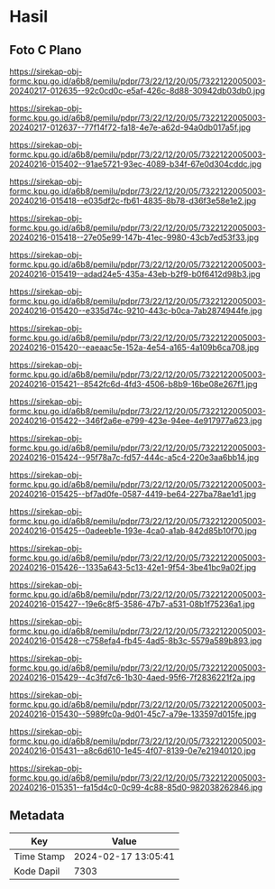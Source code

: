 # Hasil

## Foto C Plano

https://sirekap-obj-formc.kpu.go.id/a6b8/pemilu/pdpr/73/22/12/20/05/7322122005003-20240217-012635--92c0cd0c-e5af-426c-8d88-30942db03db0.jpg

https://sirekap-obj-formc.kpu.go.id/a6b8/pemilu/pdpr/73/22/12/20/05/7322122005003-20240217-012637--77f14f72-fa18-4e7e-a62d-94a0db017a5f.jpg

https://sirekap-obj-formc.kpu.go.id/a6b8/pemilu/pdpr/73/22/12/20/05/7322122005003-20240216-015402--91ae5721-93ec-4089-b34f-67e0d304cddc.jpg

https://sirekap-obj-formc.kpu.go.id/a6b8/pemilu/pdpr/73/22/12/20/05/7322122005003-20240216-015418--e035df2c-fb61-4835-8b78-d36f3e58e1e2.jpg

https://sirekap-obj-formc.kpu.go.id/a6b8/pemilu/pdpr/73/22/12/20/05/7322122005003-20240216-015418--27e05e99-147b-41ec-9980-43cb7ed53f33.jpg

https://sirekap-obj-formc.kpu.go.id/a6b8/pemilu/pdpr/73/22/12/20/05/7322122005003-20240216-015419--adad24e5-435a-43eb-b2f9-b0f6412d98b3.jpg

https://sirekap-obj-formc.kpu.go.id/a6b8/pemilu/pdpr/73/22/12/20/05/7322122005003-20240216-015420--e335d74c-9210-443c-b0ca-7ab2874944fe.jpg

https://sirekap-obj-formc.kpu.go.id/a6b8/pemilu/pdpr/73/22/12/20/05/7322122005003-20240216-015420--eaeaac5e-152a-4e54-a165-4a109b6ca708.jpg

https://sirekap-obj-formc.kpu.go.id/a6b8/pemilu/pdpr/73/22/12/20/05/7322122005003-20240216-015421--8542fc6d-4fd3-4506-b8b9-16be08e267f1.jpg

https://sirekap-obj-formc.kpu.go.id/a6b8/pemilu/pdpr/73/22/12/20/05/7322122005003-20240216-015422--346f2a6e-e799-423e-94ee-4e917977a623.jpg

https://sirekap-obj-formc.kpu.go.id/a6b8/pemilu/pdpr/73/22/12/20/05/7322122005003-20240216-015424--95f78a7c-fd57-444c-a5c4-220e3aa6bb14.jpg

https://sirekap-obj-formc.kpu.go.id/a6b8/pemilu/pdpr/73/22/12/20/05/7322122005003-20240216-015425--bf7ad0fe-0587-4419-be64-227ba78ae1d1.jpg

https://sirekap-obj-formc.kpu.go.id/a6b8/pemilu/pdpr/73/22/12/20/05/7322122005003-20240216-015425--0adeeb1e-193e-4ca0-a1ab-842d85b10f70.jpg

https://sirekap-obj-formc.kpu.go.id/a6b8/pemilu/pdpr/73/22/12/20/05/7322122005003-20240216-015426--1335a643-5c13-42e1-9f54-3be41bc9a02f.jpg

https://sirekap-obj-formc.kpu.go.id/a6b8/pemilu/pdpr/73/22/12/20/05/7322122005003-20240216-015427--19e6c8f5-3586-47b7-a531-08b1f75236a1.jpg

https://sirekap-obj-formc.kpu.go.id/a6b8/pemilu/pdpr/73/22/12/20/05/7322122005003-20240216-015428--c758efa4-fb45-4ad5-8b3c-5579a589b893.jpg

https://sirekap-obj-formc.kpu.go.id/a6b8/pemilu/pdpr/73/22/12/20/05/7322122005003-20240216-015429--4c3fd7c6-1b30-4aed-95f6-7f2836221f2a.jpg

https://sirekap-obj-formc.kpu.go.id/a6b8/pemilu/pdpr/73/22/12/20/05/7322122005003-20240216-015430--5989fc0a-9d01-45c7-a79e-133597d015fe.jpg

https://sirekap-obj-formc.kpu.go.id/a6b8/pemilu/pdpr/73/22/12/20/05/7322122005003-20240216-015431--a8c6d610-1e45-4f07-8139-0e7e21940120.jpg

https://sirekap-obj-formc.kpu.go.id/a6b8/pemilu/pdpr/73/22/12/20/05/7322122005003-20240216-015351--fa15d4c0-0c99-4c88-85d0-982038262846.jpg


## Metadata

| Key        | Value               |
| ---------- | ------------------- |
| Time Stamp | 2024-02-17 13:05:41 |
| Kode Dapil | 7303                |



